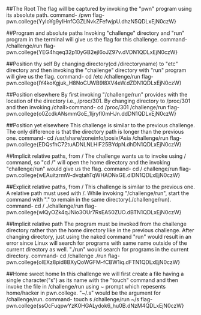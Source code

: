 ##The Root
The flag will be captured by invoking the "pwn" program using its absolute path.
command- /pwn
flag- pwn.college{YyIoYg9yIHnfCGZLNvkZFefwjpU.dhzN5QDLxEjN0czW}

##Program and absolute paths
Invoking "challenge" directory and "run" program in the terminal will give us the flag for this challenge.
command- /challenge/run
flag- pwn.college{YEG4hqeq32p10yGB2ejl6oJZ97v.dVDN1QDLxEjN0czW}

##Position thy self
By changing directory(cd /directoryname) to "etc" directory and then invoking the "challenge" directory with "run" program will give us the flag.
command- cd /etc
         /challenge/run
flag- pwn.college{IY4koKgjuk_H8NoCUWB9l8XV4eW.dZDN1QDLxEjN0czW}

##Position elsewhere
By first invoking "/challenge/run" provides with the location of the directory i.e., /proc/301. By changing directory to /proc/301 and then invoking /chall>command- cd /proc/301
         /challenge/run
flag- pwn.college{o0ZcdkANsmmGoE_1ljryfl0mHJn.ddDN1QDLxEjN0czW}

##Position yet elsewhere
This challenge is similar to the previous challenge. The only difference is that the directory path is longer than the previous one.
command- cd /usr/share/zoneinfo/posix/Asia
         /challenge/run
flag- pwn.college{EDQsfhC72tuADNLNLHIF25BYdpN.dhDN1QDLxEjN0czW}

##Implicit relative paths, from /
The challenge wants us to invoke using / command, so "cd /" will open the home directory and the invoking "challenge/run" would give us the flag.
command- cd /
          challenge/run
flag- pwn.college{wEAuitzrmW-dvqtahTqWHADNxGE.dlDN1QDLxEjN0czW}

##Explicit relative paths, from /
This challenge is similar to the previous one. A relative path must used with /. While invoking "/challenge/run", start the command with "." to remain in the same directory(./challenge/run).
command- cd /
         ./challenge/run
flag- pwn.college{wlQyOZk4qJNio3OUr7RsEA50ZUO.dBTN1QDLxEjN0czW}

##Implicit relative path
The program must be invoked from the challenge directory rather than the home directory like in the previous challenge. After changing directory, just using the naked command "run" would result in an error since Linux will search for programs with same name outside of the current directory as well. "./run" would search for programs in the current directory.
command- cd /challenge
         ./run
flag- pwn.college{oIEXz8pid8BXyQoWGFM-fCBW1iq.dFTN1QDLxEjN0czW}

##Home sweet home
In this challenge we will first create a file having a single character("s") as its name with the "touch" command and then invoke the file in /challenge/run using ~ prompt which repesents home/hacker in pwn.college. "~/.s" would be the argument for /challenge/run.
command- touch s
         /challenge/run ~/s
flag- pwn.college{ssOcFuqpwYzK0HGALydok6_hu0B.dNzM4QDLxEjN0czW}
